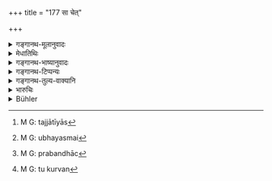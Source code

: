 +++
title = "177 सा चेत्"

+++

<details><summary>गङ्गानथ-मूलानुवादः</summary>

If she happens to be corrupted again, on being solicited by a man of equal caste,—then the Kṛcchra and the Cāndrāyaṇa would be the means prescribed for her purification.—(177)
</details>

<details><summary>मेधातिथिः</summary>

प्रार्थिता समानजातीयेन पुनः संसर्गे चान्द्रायणम् उपपातकत्वात् सिद्धम् । गोघ्ननिवृत्त्यर्थं पुनश् चान्द्रायणविधानं साकल्यविधानार्थम् । यावच् चैवम् उक्तम् ।

- माता मातृश्वसा श्वश्रूर् मातुलानी पितृष्वसा ।

- पितृव्यसखिशिष्यस्त्री भगिनी तत्सखी स्नुषा ॥

- दुहिताचार्यभार्या च सगोत्रा शरणागता ।

- राज्ञी प्रव्रजिता सध्वी धात्री वर्णोत्तमा च या ॥ (न्स्म् १२.७२–७३)

अत्र सत्य् अप्य् अतिदेशे न तुल्यप्रयश्चित्तता, दण्डविशेषदर्शनात् । तत्र मातर्य् उक्तम् एव । मातृष्वसृप्रभृतीनां दुहित्रन्तानां कृच्छ्राब्दः । अवशिष्टानां चान्द्रायणाभ्यासः । 

- <u>तत्र</u> या उक्तास् ताः सगोत्रा उच्यन्ते यज्जातीयास्[^२७८] तेन व्यपदिश्यन्ते, उत यस्मै[^२७९] दत्तास् तद्गोत्रा इति । 


[^२७९]:
     M G: ubhayasmai


[^२७८]:
     M G: tajjātīyās

- <u>उभयेनेत्य्</u> आह, उभयथालिङ्गदर्शनात् । 

- गोत्रं वंशः पित्रादिर् अभिजनः, तत्संबन्धाच्[^२८०] च पितृष्वसृग्रहणम् अनर्थकम्, असगोत्रा हि सा । अथ येनैकतां गतास् तद्भावम् अनुभवन्ति, तदा भर्तृगोत्रव्यपदेशार्हाः, तस्मिन् पक्षे पितृव्यस्त्रीग्रहणम् अनर्थकम्, भवति हि सा सगोत्रा ।


[^२८०]:
     M G: prabandhāc

- <u>नन्व्</u> इयं कस्येति लिङ्काभावाद् उभ्योर् अपि युक्ता । सर्वेषां तु दर्शनं भर्तृगोत्राः सगोत्राः । 

- यत् तु कैश्चिद् उच्यते "श्राद्धविधौ कुर्वन् तु[^२८१] पैत्रिकं गोत्रम्" इति तत् तत्रैवास्ति । अथ वाप्य् अस्ति वचनात् तथा क्रियते ॥ ११.१७७ ॥


[^२८१]:
     M G: tu kurvan
</details>

<details><summary>गङ्गानथ-भाष्यानुवादः</summary>

‘*On being solicited*’ by a man of equal caste,—if she happens to have sexual intercourse again, then, inasmuch as this would be a ‘minor offence,’ the ‘*Cāndrāyaṇa*’ would be the natural expiation for her. Even so, the Cāndrāyaṇa has been mentioned again in the present verse, in order to imply that the other expiations prescribed for ‘cow-killing’ (which is a typical ‘minor offence’) are not applicable in the present case,—and also that the complete *Cāndrāyaṇa* has to be performed.

Though the latter half of the verse would seem to imply that ‘intercourse with all women apart from one’s own wife involves the same expiation,’ yet as a matter of fact, such is not the case; as special penalties have been laid down in connection with the following women:—‘mother, mother’s sister, mother-in-law, maternal aunt, father’s sister, wife of the paternal uncle, wife of a friend, wife of a pupil, sister, sister’s friend, daughter-in-law, daughter, teacher’s wife, a woman belonging to one’s own *gotra*, a woman-refugee, a queen, a mendicant woman, a chaste woman, one’s nurse, a woman belonging to a higher caste.’ From among these, as regards the mother, the proper expiation has been already explained (under the ‘heinous offence’of ‘Violating the Preceptor’s Bed’);—in connection with those beginning with the ‘mother’s sister’ and ending with ‘daughter,’ the expiation shall he the performance of the *Kṛcchra* penance for one year;—and in the case of the rest, the performance of *Cāndrāyaṇa*.

*Question*—“Those that have been mentioned here as belonging to the same
*gotra*,—does this mean those that are born in the same *gotra* as the
man? Or those that have been married to the same *gotra*?”

The answer to this is that both are meant; since we find texts indicative of both views.

‘*Gotra*’ means *family, paternal line*; and if *women of the same paternal line* be meant, then the separate mention of the ‘father’s sister,’ would be superfluous, as she ‘belongs to the same paternal line.’ If, on the other hand, the woman he held to be one who belongs to the *gotra* of the person to whom she has been united, then they should be spoken of as belonging to their husband’s *gotra*; and in that case, the separate mention of the‘wife of the paternal uncle’ becomes superfluous; as in the said sense she would he ‘of the same *gotra*’ as the man concerned. Thus then, there being nothing to indicate which one of these two views is meant, we take the term as referring to both. The common view, however, is that what are meant here are women whose husband’s *gotra* is the same as that of the man concerned.

Some people have hold that—“In connection with the performance of Śrāddhas, women belong to their father’s *gotra*.” But this is restricted to *Śrāddhas* only. Or, we may take it as referring to other cases also, if we find a text, directly saying so.—(177)
</details>

<details><summary>गङ्गानथ-टिप्पन्यः</summary>

This verse is quoted in *Aparārka* (p. 1125);—and in *Prāyaścittaviveka*
(p. 373), which says that this refers to her fourth repetition of the
act, done against her wishes.
</details>

<details><summary>गङ्गानथ-तुल्य-वाक्यानि</summary>

**(verses 11.176-177)  
**

See Comparative notes for [Verse
11.176].
</details>

<details><summary>भारुचिः</summary>

ऋज्वर्थः श्लोकः । एतावांस् तु विशेषः । यत् पुंसः स्त्रीसंपर्के तद् एव तस्या अपि स्त्रियाः पुरुषसंपर्के । तद् यथा यच् छूद्रस्य ब्राह्मणीगमने, तद् एव ब्राह्मण्या अपि शूद्रसंपर्के । एवं सर्वसंपर्के व्याख्येयम् ॥ ११.१७५–१७६ ॥
</details>

<details><summary>Bühler</summary>

178	If, being solicited by a man (of) equal (caste), she (afterwards) is again unfaithful, then a Krikkhra and a lunar penance are prescribed as the means of purifying her.
</details>
